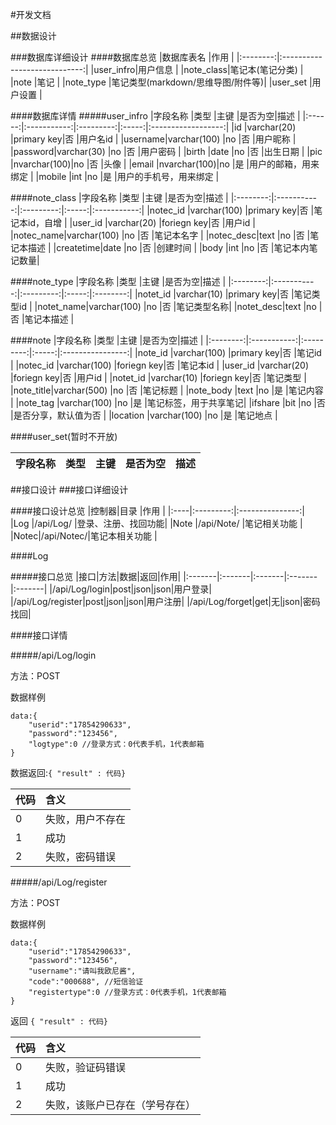#开发文档

##数据设计

###数据库详细设计
####数据库总览
|数据库表名	 |作用								  |
|:--------:|:----------------------------:|
|user_infro|用户信息							  |
|note_class|笔记本(笔记分类)					  |
|note		 |笔记								  |
|note_type |笔记类型(markdown/思维导图/附件等)|
|user_set   |用户设置 						  |

####数据库详情
#####user_infro
|字段名称 |类型          |主键		  |是否为空|描述                 |
|:------:|:-----------:|:---------:|:-----:|:------------------:|
|id      |varchar(20)  |primary key|否	   |用户名id             |
|username|varchar(100) |no		     |否 	   |用户昵称              |
|password|varchar(30)  |no			  |否     |用户密码              |
|birth   |date		   |no			  |否     |出生日期              |
|pic     |nvarchar(100)|no			  |否     |头像                 |
|email   |nvarchar(100)|no 		  |是     |用户的邮箱，用来绑定    |
|mobile  |int     		|no			  |是     |用户的手机号，用来绑定  |

####note_class
|字段名称   |类型          |主键		    |是否为空|描述          |
|:--------:|:-----------:|:---------:|:-----:|:-----------:|
|notec_id  |varchar(100) |primary key|否     |笔记本id，自增 |
|user_id    |varchar(20)  |foriegn key|否     |用户id        |
|notec_name|varchar(100) |no         |否     |笔记本名字     |
|notec_desc|text  	     |no 	       |否     |笔记本描述     |
|createtime|date         |no         |否     |创建时间       |
|body      |int          |no         |否     |笔记本内笔记数量|

####note_type
|字段名称   |类型          |主键		    |是否为空|描述       |
|:--------:|:-----------:|:---------:|:-----:|:--------:|
|notet_id  |varchar(10)  |primary key|否     |笔记类型id  |
|notet_name|varchar(100) |no         |否     |笔记类型名称|
|notet_desc|text  	     |no 	       |否     |笔记本描述  |

####note
|字段名称   |类型          |主键		    |是否为空|描述               |
|:--------:|:-----------:|:---------:|:-----:|:----------------:|
|note_id   |varchar(100) |primary key|否     |笔记id             |
|notec_id  |varchar(100) |foriegn key|否     |笔记本id           |
|user_id    |varchar(20)  |foriegn key|否     |用户id             |
|notet_id  |varchar(10)  |foriegn key|否     |笔记类型            |
|note_title|varchar(500) |no			|否     |笔记标题            |
|note_body |text         |no         |是     |笔记内容            |
|note_tag  |varchar(100) |no         |是     |笔记标签，用于共享笔记|
|ifshare   |bit          |no         |否     |是否分享，默认值为否  |
|location  |varchar(100) |no         |是     |笔记地点            |

####user_set(暂时不开放)

|字段名称   |类型          |主键		    |是否为空|描述               |
|:--------:|:-----------:|:---------:|:-----:|:----------------:|

##接口设计
###接口详细设计

####接口设计总览
|控制器|目录        |作用             |
|:----|:---------:|:---------------:|
|Log  |/api/Log/  |登录、注册、找回功能|
|Note |/api/Note/ |笔记相关功能       |
|Notec|/api/Notec/|笔记本相关功能     |

####Log

#####接口总览
|接口|方法|数据|返回|作用|
|:-------|:-------|:-------|:-------|:-------|
|/api/Log/login|post|json|json|用户登录|
|/api/Log/register|post|json|json|用户注册|
|/api/Log/forget|get|无|json|密码找回|

####接口详情

#####/api/Log/login

方法：POST

数据样例

```
data:{
	"userid":"17854290633",
	"password":"123456",
	"logtype":0 //登录方式：0代表手机，1代表邮箱
}
```
数据返回:`{ "result" : 代码}`

|代码|含义|
|:------|:------|
|0|失败，用户不存在|
|1|成功|
|2|失败，密码错误|

#####/api/Log/register

方法：POST

数据样例

```
data:{
	"userid":"17854290633",
	"password":"123456",
	"username":"请叫我欧尼酱",
	"code":"000688", //短信验证
	"registertype":0 //登录方式：0代表手机，1代表邮箱
}
```
返回 `{ "result" : 代码}`

|代码|含义|
|:------|:------|
|0|失败，验证码错误|
|1|成功|
|2|失败，该账户已存在（学号存在）|
